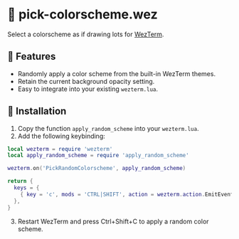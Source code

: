 # 🎨 pick-colorscheme.wez

Select a colorscheme as if drawing lots for [WezTerm](https://wezfurlong.org/wezterm/).

## 🎲 Features

- Randomly apply a color scheme from the built-in WezTerm themes.
- Retain the current background opacity setting.
- Easy to integrate into your existing `wezterm.lua`.

## 🚀 Installation

1. Copy the function `apply_random_scheme` into your `wezterm.lua`.
2. Add the following keybinding:

```lua
local wezterm = require 'wezterm'
local apply_random_scheme = require 'apply_random_scheme'

wezterm.on('PickRandomColorscheme', apply_random_scheme)

return {
  keys = {
    { key = 'c', mods = 'CTRL|SHIFT', action = wezterm.action.EmitEvent 'PickRandomColorscheme' },
  },
}
```

3. Restart WezTerm and press Ctrl+Shift+C to apply a random color scheme.
